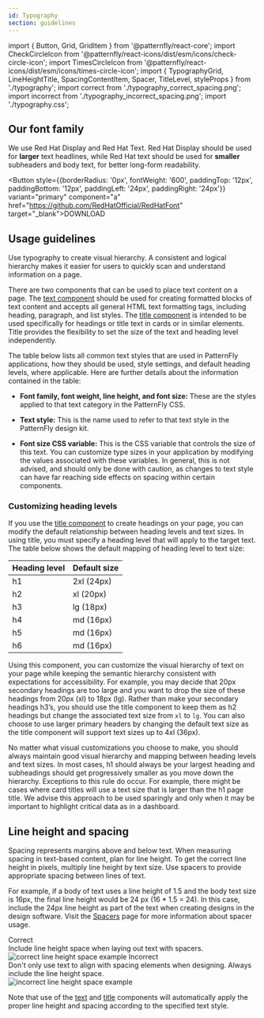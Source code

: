 ```yaml
---
id: Typography
section: guidelines
---
```


import { Button, Grid, GridItem } from '@patternfly/react-core';
import CheckCircleIcon from '@patternfly/react-icons/dist/esm/icons/check-circle-icon';
import TimesCircleIcon from '@patternfly/react-icons/dist/esm/icons/times-circle-icon';
import { TypographyGrid, LineHeightTitle, SpacingContentItem, Spacer, TitleLevel, styleProps } from './typography';
import correct from './typography_correct_spacing.png';
import incorrect from './typography_incorrect_spacing.png';
import './typography.css';

## Our font family
We use Red Hat Display and Red Hat Text. Red Hat Display should be used for **larger** text headlines, while Red Hat text should be used for **smaller** subheaders and body text, for better long-form readability.




<Button style={{borderRadius: '0px', fontWeight: '600', paddingTop: '12px', paddingBottom: '12px', paddingLeft: '24px', paddingRight: '24px'}} variant="primary" component="a" href="https://github.com/RedHatOfficial/RedHatFont" target="_blank">DOWNLOAD</Button>

## Usage guidelines
Use typography to create visual hierarchy. A consistent and logical hierarchy makes it easier for users to quickly scan and understand information on a page.

There are two components that can be used to place text content on a page. The [text component](/components/text) should be used for creating formatted blocks of text content and accepts all general HTML text formatting tags, including heading, paragraph, and list styles. The [title component](/components/title) is intended to be used specifically for headings or title text in cards or in similar elements. Title provides the flexibility to set the size of the text and heading level independently.

The table below lists all common text styles that are used in PatternFly applications, how they should be used, style settings, and default heading levels, where applicable. Here are further details about the information contained in the table:

* **Font family, font weight, line height, and font size:** These are the styles applied to that text category in the PatternFly CSS.

* **Text style:** This is the name used to refer to that text style in the PatternFly design kit.

* **Font size CSS variable:** This is the CSS variable that controls the size of this text. You can customize type sizes in your application by modifying the values associated with these variables. In general, this is not advised, and should only be done with caution, as changes to text style can have far reaching side effects on spacing within certain components.

<TitleLevel
  title="Super hero heading (4xl)"
  className="pf-c-title pf-m-lg"
  asGrid
  note="Use only for extra large titles in cards or similar locations. Do not use for page titles"
  styleProps={styleProps.superHero} />

<TitleLevel
    title="Hero heading (3xl)"
    className="pf-c-title pf-m-lg"
    asGrid
    note="Use only for extra large titles in cards or similar locations. Do not use for page titles"
    styleProps={styleProps.hero} />

<TitleLevel
  title="First level heading (2xl, h1)"
  className="pf-c-title pf-m-lg"
  asGrid
  note="Only one first level/h1 heading should ever exist on a page"
  styleProps={styleProps.first} />

<TitleLevel
  title="Second level heading (xl, h2)"
  className="pf-c-title pf-m-lg"
  asGrid
  styleProps={styleProps.second} />

<TitleLevel
  title="Third level heading (lg, h3)"
  className="pf-c-title pf-m-lg"
  asGrid
  styleProps={styleProps.third} />

<TitleLevel
  title="Fourth level heading (md, h4)"
  className="pf-c-title pf-m-lg"
  asGrid
  styleProps = {styleProps.fourth} />

<TitleLevel
  title="Default body text"
  className="pf-c-title pf-m-lg"
  asGrid
  note="This is the default text style for paragraphs, lists, tables, etc. Some components use RedHatText at 700 font weight, which is RedHatText Medium (such as alerts and navigation)"
  styleProps = {styleProps.body} />

<TitleLevel
  title="Small text"
  className="pf-c-title pf-m-lg"
  asGrid
  styleProps = {styleProps.small} />

<TitleLevel
  title="Tiny text"
  className="pf-c-title pf-m-lg"
  asGrid
  styleProps = {styleProps.tiny} />

<TitleLevel
  title="Code"
  className="pf-c-title pf-m-lg"
  asGrid
  note="Used for code blocks "
  styleProps = {styleProps.code} />

  ### Customizing heading levels
  If you use the [title component](/components/title) to create headings on your page, you can modify the default relationship between heading levels and text sizes. In using title, you must specify a heading level that will apply to the target text. The table below shows the default mapping of heading level to text size:


  | Heading level | Default size|
  |----|-----------|
  | h1 | 2xl (24px)|
  | h2 | xl (20px) |
  | h3 | lg (18px) |
  | h4 | md (16px) |
  | h5 | md (16px) |
  | h6 | md (16px) |


  Using this component, you can customize the visual hierarchy of text on your page while keeping the semantic hierarchy consistent with expectations for accessibility. For example, you may decide that 20px secondary headings are too large and you want to drop the size of these headings from 20px (xl) to 18px (lg). Rather than make your secondary headings h3’s, you should use the title component to keep them as h2 headings but change the associated text size from `xl` to `lg`.  You can also choose to use larger primary headers by changing the default text size as the title component will support text sizes up to 4xl (36px).

  No matter what visual customizations you choose to make, you should always maintain good visual hierarchy and mapping between heading levels and text sizes. In most cases, h1 should always be your largest heading and subheadings should get progressively smaller as you move down the hierarchy. Exceptions to this rule do occur. For example, there might be cases where card titles will use a text size that is larger than the h1 page title. We advise this approach to be used sparingly and only when it may be important to highlight critical data as in a dashboard.

## Line height and spacing
Spacing represents margins above and below text. When measuring spacing in text-based content, plan for line height. To get the correct line height in pixels, multiply line height by text size. Use spacers to provide appropriate spacing between lines of text.

For example, if a body of text uses a line height of 1.5 and the body text size is 16px, the final line height would be 24 px (16 * 1.5 = 24). In this case, include the 24px line height as part of the text when creating designs in the design software. Visit the [Spacers](/guidelines/spacers) page for more information about spacer usage.


<Grid>
  <GridItem span={12}>
    <LineHeightTitle>
      <CheckCircleIcon color="#52A549" />
      <span style={{color: '#151515', marginLeft: '8px'}}>Correct</span>
    </LineHeightTitle>
    <div>Include line height space when laying out text with spacers.</div>
    <img alt="correct line height space example" style={{maxHeight: '158px', padding: '16px'}} src={correct} />
  </GridItem>
  <GridItem span={12}>
    <LineHeightTitle>
      <TimesCircleIcon color="#CC0000" />
      <span style={{color: '#151515', marginLeft: '8px'}}>Incorrect</span>
    </LineHeightTitle>
    <div>Don't only use text to align with spacing elements when designing. Always include the line height space.</div>
    <img alt="incorrect line height space example" style={{maxHeight: '124px', padding: '16px'}} src={incorrect} />
  </GridItem>
</Grid>

Note that use of the [text](/components/text) and [title](/components/title) components will automatically apply the proper line height and spacing according to the specified text style.
